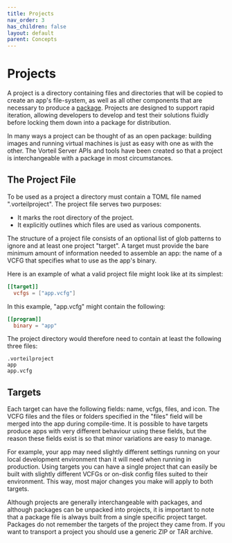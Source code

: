 ```yaml
---
title: Projects
nav_order: 3
has_children: false
layout: default
parent: Concepts
---
```


# Projects

A project is a directory containing files and directories that will be copied to create an app's file-system, as well as all other components that are necessary to produce a [package](../packages/). Projects are designed to support rapid iteration, allowing developers to develop and test their solutions fluidly before locking them down into a package for distribution.

In many ways a project can be thought of as an open package: building images and running virtual machines is just as easy with one as with the other. The Vorteil Server APIs and tools have been created so that a project is interchangeable with a package in most circumstances.

## The Project File

To be used as a project a directory must contain a TOML file named ".vorteilproject". The project file serves two purposes:

- It marks the root directory of the project.
- It explicitly outlines which files are used as various components.

The structure of a project file consists of an optional list of glob patterns to ignore and at least one project "target". A target must provide the bare minimum amount of information needed to assemble an app: the name of a VCFG that specifies what to use as the app's binary.

Here is an example of what a valid project file might look like at its simplest:

```toml
[[target]]
  vcfgs = ["app.vcfg"]
```

In this example, "app.vcfg" might contain the following:

```toml
[[program]]
  binary = "app"
  ```

The project directory would therefore need to contain at least the following three files:

```
.vorteilproject 	
app
app.vcfg
```

## Targets

Each target can have the following fields: name, vcfgs, files, and icon. The VCFG files and the files or folders specified in the "files" field will be merged into the app during compile-time. It is possible to have targets produce apps with very different behaviour using these fields, but the reason these fields exist is so that minor variations are easy to manage.

For example, your app may need slightly different settings running on your local development environment than it will need when running in production. Using targets you can have a single project that can easily be built with slightly different VCFGs or on-disk config files suited to their environment. This way, most major changes you make will apply to both targets.

Although projects are generally interchangeable with packages, and although packages can be unpacked into projects, it is important to note that a package file is always built from a single specific project target. Packages do not remember the targets of the project they came from. If you want to transport a project you should use a generic ZIP or TAR archive.